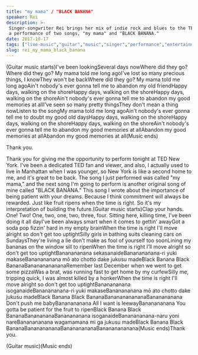 ```yaml
---
title: "my mama" / "BLACK BANANA"
speaker: Rei
description: >-
 Singer-songwriter Rei brings her mix of indie rock and blues to the TED stage in
 a performance of two songs, "my mama" and "BLACK BANANA."
date: 2017-10-17
tags: ["live-music","guitar","music","singer","performance","entertainment"]
slug: rei_my_mama_black_banana
---
```


(Guitar music starts)I've been lookingSeveral days nowWhere did they go? Where did they
go? My mama told me long agoI've lost so many precious things, I knowThey won't be
backWhere did they go? My mama told me long agoAin't nobody's ever gonna tell me to abandon
my old friendHappy days, walking on the shoreHappy days, walking on the shoreHappy days,
walking on the shoreAin't nobody's ever gonna tell me to abandon my good memories at
allI've seen so many pretty thingsThey don't mean a thing nowListen to the songMy mama
told me long agoAin't nobody's ever gonna tell me to doubt my good old daysHappy days,
walking on the shoreHappy days, walking on the shoreHappy days, walking on the shoreAin't
nobody's ever gonna tell me to abandon my good memories at allAbandon my good memories at
allAbandon my good memories at all(Music ends)

Thank you.

Thank you for giving me the opportunity to perform tonight at TED New York. I've been a
dedicated TED fan and viewer, and also, I actually used to live in Manhattan when I was
younger, so New York is like a second home to me, and it's great to be back. The song I
just performed was called "my mama," and the next song I'm going to perform is another
original song of mine called "BLACK BANANA." This song I wrote about the importance of
being patient with your dreams. Because I think commitment will always be rewarded. Just
like fruit ripens when the time is right. So it's my interpretation of building the
future.(Guitar music starts)Clap your hands. One! Two! One, two, one, two, three,
four. Sitting here, killing time, I've been doing it all dayI've been always smart when it
comes to gettin' awayGot a soda pop fizzin' hard in my empty brainWhen the time is right
I'll move alright so don't get too uptightSilly girls in bathing suits cleaning cars on
SundaysThey're living a lie don't make as fool of yourself too soonLining my bananas on
the window sill to ripenWhen the time is right I'll move alright so don't get too
uptightBananananana sekasanaideBananananana-ri yuki makaseBananananana mō ato chotto dake
jukusu madeBlack Banana Black BananaBananananananaRemember last December when we went to
get some pizzaWas a brat, was running fast to get home by my curfewSilly me, tripping
quick, I was almost killed by a honkerWhen the time is right I'll move alright so don't
get too uptightBananananana isoganaideBananananana-ri yuki makaseBananananana mō ato
chotto dake jukusu madeBlack Banana Black BananaBananananananaBananananana Don't push me
babyBananananana All I want is leewayBananananana You gotta be patient for the fruit to
ripenBlack Banana Black BananaBananananaBananananana isoganaideBananananana-naru yoni
nareBananananana wagamamana mi ga jukusu madeBlack Banana Black BananaBanananananaBanananananaBanananananana(Music
ends)Thank you.

(Guitar music)(Music ends)

<!--
ad_duration=3.33
comment_count=10
event="TED Salon Brightline Initiative"
external_start_time=0
intro_duration=11.82
is_subtitle_required="False"
is_talk_featured="True"
language="en"
language_swap="False"
native_language="en"
number_of_related_talks=6
number_of_speakers=1
number_of_subtitled_videos=19
number_of_tags=6
number_of_talk_download_languages=20
number_of_talk_more_resources=0
number_of_talk_recommendations=0
number_of_talks_take_actions=0
post_ad_duration=0.83
published_timestamp="2018-03-16 12:19:32"
recording_date="2017-10-17"
speaker_description="Singer-songwriter"
speaker_is_published=1
speaker_name="Rei"
talk_name="\"my mama\" / \"BLACK BANANA\""
talks_tags=["live-music","guitar","music","singer","performance","entertainment"]
url_photo_speaker="https://pe.tedcdn.com/images/ted/354459a70ea454421a5cb3ce7e2e931959b0fcfb_254x191.jpg"
url_photo_talk="https://s3.amazonaws.com/talkstar-photos/uploads/68b6f8e2-1d48-419e-b2c1-027a9373af5c/Rei_2017S-embed.jpg"
url_webpage="https://www.ted.com/talks/rei_my_mama_black_banana"
video_type_name="TED Salon Talk (partner)"
-->